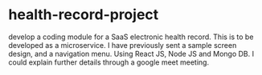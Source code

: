 # health-record-project
develop a coding module for a SaaS electronic health record. This is to be developed as a microservice. I have previously sent a sample screen design, and a navigation menu. Using React JS, Node JS and Mongo DB. I could explain further details through a google meet meeting.
